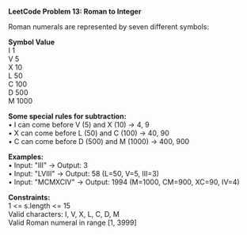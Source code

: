 **LeetCode Problem 13: Roman to Integer**

Roman numerals are represented by seven different symbols:

**Symbol	Value** <br>
I       1 <br>
V       5 <br>
X       10 <br>
L       50 <br>
C       100 <br>
D       500 <br>
M       1000 

**Some special rules for subtraction:** <br>
• I can come before V (5) and X (10) → 4, 9 <br>
• X can come before L (50) and C (100) → 40, 90 <br>
• C can come before D (500) and M (1000) → 400, 900 

**Examples:** <br>
• Input: "III" → Output: 3 <br>
• Input: "LVIII" → Output: 58 (L=50, V=5, III=3) <br>
• Input: "MCMXCIV" → Output: 1994 (M=1000, CM=900, XC=90, IV=4) 

**Constraints:**  <br>
1 <= s.length <= 15  <br>
Valid characters: I, V, X, L, C, D, M  <br>
Valid Roman numeral in range [1, 3999]
